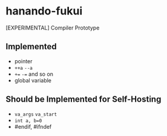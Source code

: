 # hanando-fukui
[EXPERIMENTAL] Compiler Prototype

## Implemented
* pointer
* `++a` `--a`
* `+=` `-=` and so on
* global variable

## Should be Implemented for Self-Hosting
* `va_args` `va_start`
* `int a, b=0`
* #endif, #ifndef
